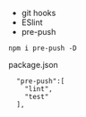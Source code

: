 - git hooks
- ESlint
- pre-push

```
npm i pre-push -D
```

package.json
```
  "pre-push":[
    "lint",
    "test"
  ],
```
